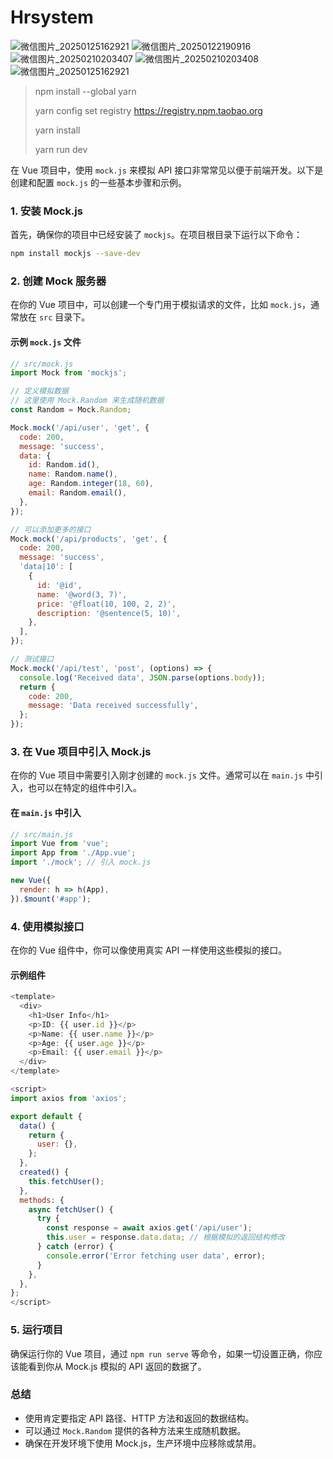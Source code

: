 # Hrsystem

![微信图片_20250125162921](https://github.com/user-attachments/assets/9c6c74ad-bde8-4f92-8c00-5eaaa5d6893f)
![微信图片_20250122190916](https://github.com/user-attachments/assets/bd53e28b-9517-4444-b5de-111562e1c07f)
![微信图片_20250210203407](https://github.com/user-attachments/assets/d4113478-aafa-4b04-9122-1f647ef1690f)
![微信图片_20250210203408](https://github.com/user-attachments/assets/6df111cf-0fc8-4f88-9c34-a3622d186223)
![微信图片_20250125162921](https://github.com/user-attachments/assets/af481e60-b7a3-4ced-9cd8-26a76deb20dd)

> npm install --global yarn
>
> yarn config set registry https://registry.npm.taobao.org
>
> yarn install
>
> yarn run dev

在 Vue 项目中，使用 `mock.js` 来模拟 API 接口非常常见以便于前端开发。以下是创建和配置 `mock.js` 的一些基本步骤和示例。

### 1. 安装 Mock.js

首先，确保你的项目中已经安装了 `mockjs`。在项目根目录下运行以下命令：

```bash
npm install mockjs --save-dev
```

### 2. 创建 Mock 服务器

在你的 Vue 项目中，可以创建一个专门用于模拟请求的文件，比如 `mock.js`，通常放在 `src` 目录下。

#### 示例 `mock.js` 文件

```javascript
// src/mock.js
import Mock from 'mockjs';

// 定义模拟数据
// 这里使用 Mock.Random 来生成随机数据
const Random = Mock.Random;

Mock.mock('/api/user', 'get', {
  code: 200,
  message: 'success',
  data: {
    id: Random.id(),
    name: Random.name(),
    age: Random.integer(18, 60),
    email: Random.email(),
  },
});

// 可以添加更多的接口
Mock.mock('/api/products', 'get', {
  code: 200,
  message: 'success',
  'data|10': [
    {
      id: '@id',
      name: '@word(3, 7)',
      price: '@float(10, 100, 2, 2)',
      description: '@sentence(5, 10)',
    },
  ],
});

// 测试接口
Mock.mock('/api/test', 'post', (options) => {
  console.log('Received data', JSON.parse(options.body));
  return {
    code: 200,
    message: 'Data received successfully',
  };
});
```

### 3. 在 Vue 项目中引入 Mock.js

在你的 Vue 项目中需要引入刚才创建的 `mock.js` 文件。通常可以在 `main.js` 中引入，也可以在特定的组件中引入。

#### 在 `main.js` 中引入

```javascript
// src/main.js
import Vue from 'vue';
import App from './App.vue';
import './mock'; // 引入 mock.js

new Vue({
  render: h => h(App),
}).$mount('#app');
```

### 4. 使用模拟接口

在你的 Vue 组件中，你可以像使用真实 API 一样使用这些模拟的接口。

#### 示例组件

```javascript
<template>
  <div>
    <h1>User Info</h1>
    <p>ID: {{ user.id }}</p>
    <p>Name: {{ user.name }}</p>
    <p>Age: {{ user.age }}</p>
    <p>Email: {{ user.email }}</p>
  </div>
</template>

<script>
import axios from 'axios';

export default {
  data() {
    return {
      user: {},
    };
  },
  created() {
    this.fetchUser();
  },
  methods: {
    async fetchUser() {
      try {
        const response = await axios.get('/api/user');
        this.user = response.data.data; // 根据模拟的返回结构修改
      } catch (error) {
        console.error('Error fetching user data', error);
      }
    },
  },
};
</script>
```

### 5. 运行项目

确保运行你的 Vue 项目，通过 `npm run serve` 等命令，如果一切设置正确，你应该能看到你从 Mock.js 模拟的 API 返回的数据了。

### 总结

- 使用肯定要指定 API 路径、HTTP 方法和返回的数据结构。
- 可以通过 `Mock.Random` 提供的各种方法来生成随机数据。
- 确保在开发环境下使用 Mock.js，生产环境中应移除或禁用。

